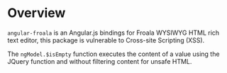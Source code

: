# Overview

`angular-froala` is an Angular.js bindings for Froala WYSIWYG HTML rich text editor, this package is vulnerable to Cross-site Scripting (XSS).

The `ngModel.$isEmpty` function executes the content of a value using the JQuery function and without filtering content for unsafe HTML.

